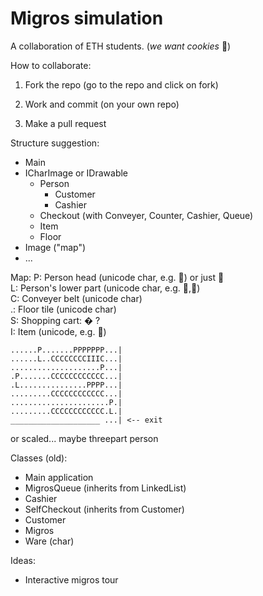 # Migros simulation

A collaboration of ETH students. (*we want cookies* 🍪)

How to collaborate:

1. Fork the repo (go to the repo and click on fork)

2. Work and commit (on your own repo)

3. Make a pull request

Structure suggestion:

- Main
- ICharImage or IDrawable
  - Person
    - Customer
    - Cashier
  - Checkout (with Conveyer, Counter, Cashier, Queue)
  - Item
  - Floor
- Image ("map")
- ...

Map:
P: Person head (unicode char, e.g. 👤) or just 🚶  
L: Person's lower part (unicode char, e.g. 👢,👘)  
C: Conveyer belt (unicode char)  
.: Floor tile (unicode char)  
S: Shopping cart: � ?  
I: Item (unicode, e.g. 🍪)  

    ......P.......PPPPPPP...|  
    ......L..CCCCCCCCIIIC...|  
    ....................P...|  
    .P.......CCCCCCCCCCCC...|  
    .L...............PPPP...|  
    .........CCCCCCCCCCCC...|  
    ......................P.|  
    .........CCCCCCCCCCCC.L.|  
    ____________________ ...| <-- exit

or scaled... maybe threepart person

Classes (old):

- Main application
- MigrosQueue (inherits from LinkedList)
- Cashier
- SelfCheckout (inherits from Customer)
- Customer
- Migros
- Ware (char)

Ideas:

- Interactive migros tour
